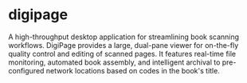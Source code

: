 # digipage
A high-throughput desktop application for streamlining book scanning workflows. DigiPage provides a large, dual-pane viewer for on-the-fly quality control and editing of scanned pages. It features real-time file monitoring, automated book assembly, and intelligent archival to pre-configured network locations based on codes in the book's title.
